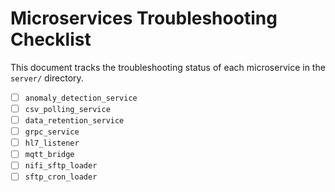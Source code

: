 # Microservices Troubleshooting Checklist

This document tracks the troubleshooting status of each microservice in the `server/` directory.

- [ ] `anomaly_detection_service`
- [ ] `csv_polling_service`
- [ ] `data_retention_service`
- [ ] `grpc_service`
- [ ] `hl7_listener`
- [ ] `mqtt_bridge`
- [ ] `nifi_sftp_loader`
- [ ] `sftp_cron_loader`
